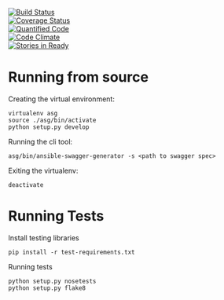 [![Build Status](https://travis-ci.org/ftl-toolbox/ansible-swagger-generator.svg?branch=master)](https://travis-ci.org/ftl-toolbox/ansible-swagger-generator)  
[![Coverage Status](https://coveralls.io/repos/github/ftl-toolbox/ansible-swagger-generator/badge.svg?branch=master)](https://coveralls.io/github/ftl-toolbox/ansible-swagger-generator?branch=master)  
[![Quantified Code](https://www.quantifiedcode.com/api/v1/project/8654f1411a88489cba96254b537d2180/badge.svg)](https://www.quantifiedcode.com/app/project/8654f1411a88489cba96254b537d2180)  
[![Code Climate](https://codeclimate.com/github/ftl-toolbox/ansible-swagger-generator/badges/issue_count.svg)](https://codeclimate.com/github/ftl-toolbox/ansible-swagger-generator)  
[![Stories in Ready](https://badge.waffle.io/ftl-toolbox/ansible-swagger-generator.svg?label=ready&title=Ready)](http://waffle.io/ftl-toolbox/ansible-swagger-generator)  


# Running from source
Creating the virtual environment:
```
virtualenv asg
source ./asg/bin/activate
python setup.py develop
```

Running the cli tool:
```
asg/bin/ansible-swagger-generator -s <path to swagger spec>
```

Exiting the virtualenv:
```
deactivate
```

# Running Tests
Install testing libraries
```
pip install -r test-requirements.txt
```

Running tests
```
python setup.py nosetests
python setup.py flake8
```


